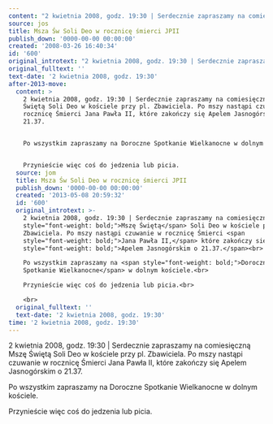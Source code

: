 ```yaml
---
content: "2 kwietnia 2008, godz. 19:30 | Serdecznie zapraszamy na comiesięczną Mszę Świętą Soli Deo w kościele przy pl. Zbawiciela. Po mszy nastąpi czuwanie w rocznicę Śmierci Jana Pawła II, które zakończy się Apelem Jasnogórskim o 21.37.\n\nPo wszystkim zapraszamy na Doroczne Spotkanie Wielkanocne w dolnym kościele.\n\nPrzynieście więc coś do jedzenia lub picia.\n\n\n<!--CONTENT FROM OLD SERVER (jos before 2013): 2 kwietnia 2008, godz. 19:30 | Serdecznie zapraszamy na comiesięczną Mszę Świętą Soli Deo w kościele przy pl. Zbawiciela. Po mszy nastąpi czuwanie w rocznicę Śmierci Jana Pawła II, które zakończy się Apelem Jasnogórskim o 21.37.\n\r\nPo wszystkim zapraszamy na Doroczne Spotkanie Wielkanocne w dolnym kościele.\n\r\nPrzynieście więc coś do jedzenia lub picia.\n\r\n\n\r\n         \n-->"
source: jos
title: Msza Św Soli Deo w rocznicę śmierci JPII
publish_down: '0000-00-00 00:00:00'
created: '2008-03-26 16:40:34'
id: '600'
original_introtext: "2 kwietnia 2008, godz. 19:30 | Serdecznie zapraszamy na comiesięczną <span style=\"font-weight: bold;\">Mszę Świętą</span> Soli Deo w kościele przy pl. Zbawiciela. Po mszy nastąpi czuwanie w rocznicę Śmierci <span style=\"font-weight: bold;\">Jana Pawła II,</span> które zakończy się <span style=\"font-weight: bold;\">Apelem Jasnogórskim o 21.37.</span><br>\r\nPo wszystkim zapraszamy na <span style=\"font-weight: bold;\">Doroczne Spotkanie Wielkanocne</span> w dolnym kościele.<br>\r\nPrzynieście więc coś do jedzenia lub picia.<br>\r\n<br>\r\n         "
original_fulltext: ''
text-date: '2 kwietnia 2008, godz. 19:30'
after-2013-move:
  content: >
    2 kwietnia 2008, godz. 19:30 | Serdecznie zapraszamy na comiesięczną Mszę
    Świętą Soli Deo w kościele przy pl. Zbawiciela. Po mszy nastąpi czuwanie w
    rocznicę Śmierci Jana Pawła II, które zakończy się Apelem Jasnogórskim o
    21.37.


    Po wszystkim zapraszamy na Doroczne Spotkanie Wielkanocne w dolnym kościele.


    Przynieście więc coś do jedzenia lub picia.
  source: jom
  title: Msza Św Soli Deo w rocznicę śmierci JPII
  publish_down: '0000-00-00 00:00:00'
  created: '2013-05-08 20:59:32'
  id: '600'
  original_introtext: >-
    2 kwietnia 2008, godz. 19:30 | Serdecznie zapraszamy na comiesięczną <span
    style="font-weight: bold;">Mszę Świętą</span> Soli Deo w kościele przy pl.
    Zbawiciela. Po mszy nastąpi czuwanie w rocznicę Śmierci <span
    style="font-weight: bold;">Jana Pawła II,</span> które zakończy się <span
    style="font-weight: bold;">Apelem Jasnogórskim o 21.37.</span><br>

    Po wszystkim zapraszamy na <span style="font-weight: bold;">Doroczne
    Spotkanie Wielkanocne</span> w dolnym kościele.<br>

    Przynieście więc coś do jedzenia lub picia.<br>

    <br>
  original_fulltext: ''
  text-date: '2 kwietnia 2008, godz. 19:30'
time: '2 kwietnia 2008, godz. 19:30'
---
```

2 kwietnia 2008, godz. 19:30 | Serdecznie zapraszamy na comiesięczną Mszę Świętą Soli Deo w kościele przy pl. Zbawiciela. Po mszy nastąpi czuwanie w rocznicę Śmierci Jana Pawła II, które zakończy się Apelem Jasnogórskim o 21.37.

Po wszystkim zapraszamy na Doroczne Spotkanie Wielkanocne w dolnym kościele.

Przynieście więc coś do jedzenia lub picia.


<!--CONTENT FROM OLD SERVER (jos before 2013): 2 kwietnia 2008, godz. 19:30 | Serdecznie zapraszamy na comiesięczną Mszę Świętą Soli Deo w kościele przy pl. Zbawiciela. Po mszy nastąpi czuwanie w rocznicę Śmierci Jana Pawła II, które zakończy się Apelem Jasnogórskim o 21.37.

Po wszystkim zapraszamy na Doroczne Spotkanie Wielkanocne w dolnym kościele.

Przynieście więc coś do jedzenia lub picia.



         
-->

<!--{{json:{"created_date":"2008-03-26 16:40:34","publish_down":"0000-00-00 00:00:00","id":"600"}}}-->